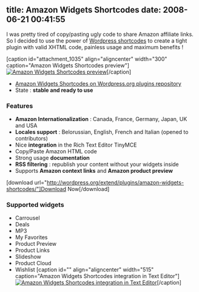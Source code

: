 title: Amazon Widgets Shortcodes
date: 2008-06-21 00:41:55
---

I was pretty tired of copy/pasting ugly code to share Amazon affiliate links. So I decided to use the power of [Wordpress shortcodes](http://codex.wordpress.org/Shortcode_API) to create a tight plugin with valid XHTML code, painless usage and maximum benefits !

<!--more-->

[caption id="attachment_1035" align="aligncenter" width="300" caption="Amazon Widgets Shortcodes preview"][![Amazon Widgets Shortcodes preview](https://oncletom.io/images/2008/07/amazon-widgets-shortcode-300x225.png "Amazon Widgets Shortcodes preview")](https://oncletom.io/images/2008/07/amazon-widgets-shortcode.png)[/caption]

*   [Amazon Widgets Shortcodes on Wordpress.org plugins repository
](http://wordpress.org/extend/plugins/amazon-widgets-shortcodes/)
*   State : **stable and ready to use**

### Features

*   **Amazon Internationalization** : Canada, France, Germany, Japan, UK and USA
*   **Locales support** : Belorussian, English, French and Italian (opened to contributors)
*   Nice **integration** in the Rich Text Editor TinyMCE
*   Copy/Paste Amazon HTML code
*   Strong usage **documentation**
*   **RSS filtering** : republish your content without your widgets inside
*   Supports **Amazon context links** and **Amazon product preview**

[download url="http://wordpress.org/extend/plugins/amazon-widgets-shortcodes/"]Download Now[/download]

### Supported widgets

*   Carrousel
*   Deals
*   MP3
*   My Favorites
*   Product Preview
*   Product Links
*   Slideshow
*   Product Cloud
*   Wishlist
[caption id="" align="aligncenter" width="515" caption="Amazon Widgets Shortcodes integration in Text Editor"][![Amazon Widgets Shortcodes integration in Text Editor](http://wordpress.org/extend/plugins/amazon-widgets-shortcodes/screenshot-1.png "Amazon Widgets Shortcodes integration in Text Editor")](http://wordpress.org/extend/plugins/amazon-widgets-shortcodes/screenshot-4.png)[/caption]